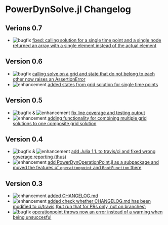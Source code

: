 # PowerDynSolve.jl Changelog

## Verions 0.7

* ![bugfix](https://img.shields.io/badge/PD-bugfix-%23d73a4a.svg) [fixed: calling solution for a single time point and a single node returned an array with a single element instead of the actual element](https://github.com/JuliaEnergy/PowerDynSolve.jl/pull/26)

## Version 0.6

* ![bugfix](https://img.shields.io/badge/PD-bugfix-%23d73a4a.svg) [calling solve on a grid and state that do not belong to each other now raises an AssertionError](https://github.com/JuliaEnergy/PowerDynSolve.jl/pull/23)
* ![enhancement](https://img.shields.io/badge/PD-enhancement-%23a2eeef.svg) [added states from grid solution for single time points](https://github.com/JuliaEnergy/PowerDynSolve.jl/pull/24)

## Version 0.5

* ![bugfix](https://img.shields.io/badge/PD-bugfix-%23d73a4a.svg) & ![enhancement](https://img.shields.io/badge/PD-enhancement-%23a2eeef.svg) [fix line coverage and testing output](https://github.com/JuliaEnergy/PowerDynSolve.jl/pull/20)
* ![enhancement](https://img.shields.io/badge/PD-enhancement-%23a2eeef.svg) [adding functionality for combining multiple grid solutions to one composite grid solution](https://github.com/JuliaEnergy/PowerDynSolve.jl/pull/21)

## Version 0.4

* ![bugfix](https://img.shields.io/badge/PD-bugfix-%23d73a4a.svg) & ![enhancement](https://img.shields.io/badge/PD-enhancement-%23a2eeef.svg) [add Julia 1.1. to travis/ci and fixed wrong coverage reporting (thus)](https://github.com/JuliaEnergy/PowerDynSolve.jl/pull/18)
* ![enhancement](https://img.shields.io/badge/PD-enhancement-%23a2eeef.svg) [add PowerDynOperationPoint.jl as a subpackage and moved the features of `operationpoint` and `RootFunction` there](https://github.com/JuliaEnergy/PowerDynSolve.jl/pull/18)

## Version 0.3

* ![enhancement](https://img.shields.io/badge/PD-enhancement-%23a2eeef.svg) [added CHANGELOG.md](https://github.com/JuliaEnergy/PowerDynSolve.jl/pull/13)
* ![enhancement](https://img.shields.io/badge/PD-enhancement-%23a2eeef.svg) [added check whether CHANGELOG.md has been modified to ci/travis](https://github.com/JuliaEnergy/PowerDynSolve.jl/pull/14) [(but run that for PRs only, not on branches)](https://github.com/JuliaEnergy/PowerDynSolve.jl/pull/17/)
* ![bugfix](https://img.shields.io/badge/PD-bugfix-%23d73a4a.svg) [operationpoint throws now an error instead of a warning when being unsuccesful](https://github.com/JuliaEnergy/PowerDynSolve.jl/pull/12)
